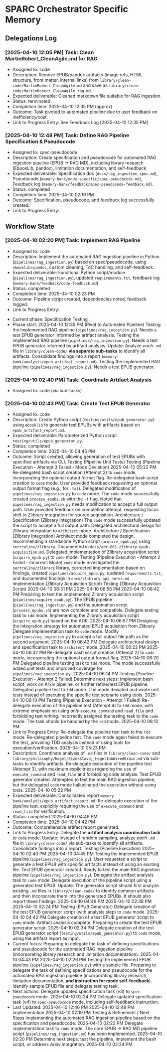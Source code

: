 # SPARC Orchestrator Specific Memory

## Delegations Log
<!-- Append new delegation records here -->
### [2025-04-10 12:05 PM] Task: Clean MartinRobert_CleanAgile.md for RAG
- Assigned to: code
- Description: Remove EPUB/pandoc artifacts (image refs, HTML structure, front matter, internal links) from `library/clean-code/MartinRobert_CleanAgile.md` and save as `library/clean-code/MartinRobert_CleanAgile.rag.md`.
- Expected deliverable: Cleaned markdown file suitable for RAG ingestion.
- Status: terminated
- Completion time: 2025-04-10 12:35 PM (approx)
- Outcome: Task pivoted to automated pipeline due to user feedback on inefficiency/cost.
- Link to Progress Entry: See Feedback Log [2025-04-10 12:35 PM]

### [2025-04-10 12:48 PM] Task: Define RAG Pipeline Specification & Pseudocode
- Assigned to: spec-pseudocode
- Description: Create specification and pseudocode for automated RAG ingestion pipeline (EPUB -> RAG MD), including library research (EbookLib, pandoc), limitation documentation, and self-feedback.
- Expected deliverable: Specification doc (`docs/rag_ingestion_spec.md`), Pseudocode (`memory-bank/mode-specific/spec-pseudocode.md`), Feedback log (`memory-bank/feedback/spec-pseudocode-feedback.md`).
- Status: completed
- Completion time: 2025-04-10 02:19 PM
- Outcome: Specification, pseudocode, and feedback log successfully created.
- Link to Progress Entry: 

## Workflow State

### [2025-04-10 02:20 PM] Task: Implement RAG Pipeline
- Assigned to: code
- Description: Implement the automated RAG ingestion pipeline in Python (`pipelines/rag_ingestion.py`) based on spec/pseudocode, using `ebooklib`+`pandoc`, custom cleaning, ToC handling, and self-feedback.
- Expected deliverable: Functional Python script/module (`pipelines/rag_ingestion.py`), updated `requirements.txt`, feedback log (`memory-bank/feedback/code-feedback.md`).
- Status: completed
- Completion time: 2025-04-10 02:23 PM
- Outcome: Pipeline script created, dependencies noted, feedback logged.
- Link to Progress Entry: 
<!-- Update current workflow state here -->
- Current phase: Specification
Testing
- Phase start: 2025-04-10 12:35 PM (Pivot to Automated Pipeline)
Testing the implemented RAG pipeline (`pipelines/rag_ingestion.py`). Needs a test EPUB generator informed by artifact analysis.
Testing the implemented RAG pipeline (`pipelines/rag_ingestion.py`). Needs a test EPUB generator informed by artifact analysis.
Update: Analyze *each* `.md` file in `library/clean-code/` **via separate sub-tasks** to identify all artifacts. Consolidate findings into a report (`memory-bank/analysis/epub_artifact_report.md`).
Testing the implemented RAG pipeline (`pipelines/rag_ingestion.py`). Needs a test EPUB generator.

### [2025-04-10 02:40 PM] Task: Coordinate Artifact Analysis
- Assigned to: code (via sub-tasks)

### [2025-04-10 02:43 PM] Task: Create Test EPUB Generator
- Assigned to: code
- Description: Create Python script (`testing/utils/epub_generator.py`) using `ebooklib` to generate test EPUBs with artifacts based on `epub_artifact_report.md`.
- Expected deliverable: Parameterized Python script `testing/utils/epub_generator.py`.
- Status: completed
- Completion time: 2025-04-10 04:45 PM
- Outcome: Script created, allowing generation of test EPUBs with specified artifacts via CLI.
Testing (Pipeline Unit Tests)
Testing (Pipeline Execution - Attempt 3 Failed - Mode Deviation)
2025-04-10 05:23 PM
Re-delegated bash script creation (Attempt 2) to `code` mode, incorporating the optional output format flag.
Re-delegated bash script creation to `code` mode. User provided feedback requesting an optional output format flag (e.g., for `.txt`).
Delegated modification of `pipelines/rag_ingestion.py` to `code` mode.
The `code` mode successfully created `process_epubs.sh` with the `-f` flag. Noted that `pipelines/rag_ingestion.py` needs modification to accept a full output path.
User provided feedback on completion attempt, requesting focus shift to Zlibrary integration for source acquisition.
Architecture / Specification (Zlibrary Integration)
The `code` mode successfully updated the script to accept a full output path.
Delegated architectural design for Zlibrary integration to `architect` mode.
Architecture / Specification (Zlibrary Integration)
Architect mode completed the design, recommending a standalone Python script (`acquire_epub.py`) using `sertraline/zlibrary`. Documented in `docs/adr-001-zlibrary-epub-acquisition.md`.
Delegated implementation of Zlibrary acquisition script (`acquire_epub.py`) to `code` mode.
Testing (Pipeline Execution - Attempt 2 Failed - Incorrect Mode)
`code` mode investigated the `sertraline/zlibrary` library, corrected implementation based on findings, created `pipelines/acquire_epub.py`, updated `requirements.txt`, and documented findings in `docs/zlibrary_api_notes.md`.
Implementation (Zlibrary Acquisition Script)
Testing (Zlibrary Acquisition Script)
2025-04-10 06:31 PM
2025-04-10 06:56 PM
2025-04-10 06:42 PM
Preparing to test the implemented Zlibrary acquisition script (`pipelines/acquire_epub.py`).
The EPUB pipeline (`pipelines/rag_ingestion.py`) and the automation script (`process_epubs.sh`) are now complete and compatible.
Delegate testing task to `tdd` mode.
Implementing the Zlibrary acquisition script (`acquire_epub.py`) based on the ADR.
2025-04-10 06:57 PM
Designing the integration strategy for automated EPUB acquisition from Zlibrary.
Delegate implementation task to `code` mode.
Modify `pipelines/rag_ingestion.py` to accept a full output file path as the second argument.
2025-04-10 06:42 PM
Delegate architectural design and specification task to `architect` mode.
2025-04-10 06:22 PM
2025-04-10 06:32 PM
Re-delegate bash script creation (Attempt 2) to `code` mode, incorporating the optional output format flag.
2025-04-10 06:20 PM
Delegated pipeline testing task to `tdd` mode. The mode successfully added unit tests and improved coverage for `pipelines/rag_ingestion.py`.
2025-04-10 06:14 PM
Testing (Pipeline Execution - Attempt 2 Failed)
Determine next steps: implement bash script, work on Arxiv pipeline, or further refine/test EPUB pipeline.
Delegated pipeline test to `tdd` mode. The mode deviated and wrote unit tests instead of executing the specific test scenario using tools.
2025-04-10 06:13 PM
Testing (Pipeline Execution - Attempt 1 Failed)
Re-delegate execution of the pipeline test (Attempt 4) to `tdd` mode, with extreme emphasis on using *only* `execute_command` and `read_file` and forbidding test writing.
Incorrectly assigned the testing task to the `code` mode. The task should be handled by the `tdd` mode.
2025-04-10 06:12 PM
- Link to Progress Entry: 
Re-delegate the pipeline test task to the `tdd` mode.
Re-delegated pipeline test. The `code` mode again failed to execute the test, providing TDD analysis instead of using tools for execution/verification.
2025-04-10 05:23 PM
- Description: Coordinate analysis of `.md` files in `library/clean-code/` and `library/philosophy/hegel/ZizekSlavoj_HegelInAWiredBrain.md` via sub-tasks to identify artifacts.
Re-delegate execution of the pipeline test (Attempt 3), with maximum explicitness regarding the use of `execute_command` and `read_file` and forbidding code analysis.
Test EPUB generator created. Attempted to test the main RAG ingestion pipeline, but the delegated `code` mode hallucinated the execution without using tools.
2025-04-10 05:22 PM
- Expected deliverable: Consolidated report `memory-bank/analysis/epub_artifact_report.md`.
Re-delegate execution of the pipeline test, explicitly requiring the use of `execute_command` and `read_file` for verification.
- Status: completed
2025-04-10 04:49 PM
- Completion time: 2025-04-10 04:42 PM
- Outcome: Comprehensive artifact report generated.
- Link to Progress Entry: 
Delegate the **artifact analysis coordination task** to `code` mode.
Update: Instead of random sampling, analyze *each* `.md` file in `library/clean-code/` via sub-tasks to identify all artifacts. Consolidate findings into a report.
Testing (Pipeline Execution)
2025-04-10 02:40 PM
2025-04-10 04:45 PM
Testing the implemented EPUB pipeline (`pipelines/rag_ingestion.py`). User requested a script to generate a test EPUB with specific artifacts instead of using an existing file.
Test EPUB generator created. Ready to test the main RAG ingestion pipeline (`pipelines/rag_ingestion.py`).
Delegate the artifact analysis task to `code` mode.
Delegate execution of the pipeline script using a generated test EPUB.
Update: The generator script should first analyze existing `.md` files in `library/clean-code/` to identify common artifacts and then incorporate them into the generated EPUBs. It should also report these findings.
2025-04-10 04:46 PM
2025-04-10 02:38 PM
2025-04-10 02:24 PM
Testing (EPUB Generator)
Delegate creation of the test EPUB generator script (with analysis step) to `code` mode.
2025-04-10 04:42 PM
Delegate creation of a test EPUB generator script to `code` mode.
Artifact analysis complete. Preparing to create the test EPUB generator script.
2025-04-10 02:34 PM
Delegate creation of the test EPUB generator script (`testing/utils/epub_generator.py`) to `code` mode, using the artifact report as input.
- Current focus: Preparing to delegate the task of defining specifications and pseudocode for the automated RAG ingestion pipeline (incorporating library research and limitation documentation).
2025-04-10 04:43 PM
2025-04-10 02:26 PM
Testing the implemented EPUB pipeline (`pipelines/rag_ingestion.py`) with a sample file.
Preparing to delegate the task of defining specifications and pseudocode for the automated RAG ingestion pipeline (incorporating library research, limitation documentation, **and instruction for mode self-feedback**).
Identify sample EPUB file and delegate testing task.
- Next actions: Delegate updated specification task (v3) to `spec-pseudocode` mode.
2025-04-10 02:24 PM
Delegate updated specification task (v4) to `spec-pseudocode` mode, including self-feedback instruction.
- Last Updated: 2025-04-10 12:46 PM
2025-04-10 12:48 PM
Implementation
2025-04-10 02:19 PM
Testing & Refinement / Next Steps
Implementing the automated RAG ingestion pipeline based on the specification and pseudocode.
2025-04-10 02:23 PM
Delegate implementation task to `code` mode.
The core EPUB -> RAG MD pipeline script (`pipelines/rag_ingestion.py`) has been implemented.
2025-04-10 02:20 PM
Determine next steps: test the pipeline, implement the bash script, or address Arxiv integration.
2025-04-10 02:24 PM